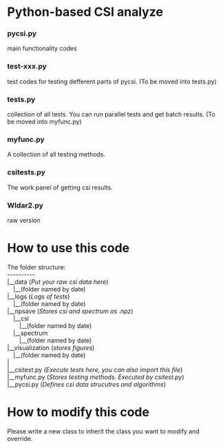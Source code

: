 # Python-based CSI analyze

### pycsi.py
main functionality codes

### test-xxx.py
test codes for testing defferent parts of pycsi. (To be moved into tests.py)

### tests.py
collection of all tests. You can run parallel tests and get batch results. (To be moved into myfunc.py)

### myfunc.py
A collection of all testing methods.

### csitests.py
The work panel of getting csi results.

### WIdar2.py
raw version

# How to use this code
The folder structure:<br>
----------<br>
|\_\_data (_Put your raw csi data here_)<br>
&ensp;&ensp;|\_\_(folder named by date)<br>
|\_\_logs (_Logs of tests_)<br>
&ensp;&ensp;|\_\_(folder named by date)<br>
|\_\_npsave (_Stores csi and spectrum as .npz_)<br>
&ensp;&ensp;|\_\_csi<br>
&ensp;&ensp;&ensp;&ensp;|\_\_(folder named by date)<br>
&ensp;&ensp;|\_\_spectrum<br>
&ensp;&ensp;&ensp;&ensp;|\_\_(folder named by date)<br>
|\_\_visualization (_stores figures_)<br>
&ensp;&ensp;|\_\_(folder named by date)<br>
|  
|\_\_csitest.py (_Execute tests here, you can also import this file_)<br>
|\_\_myfunc.py (_Stores testing methods. Executed by csitest.py_)<br>
|\_\_pycsi.py (_Defines csi data strucutres and algorithms_)<br>

# How to modify this code
Please write a new class to inherit the class you want to modify and override.<br>
